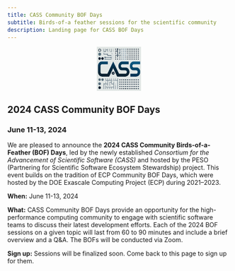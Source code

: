 ```yaml
---
title: CASS Community BOF Days
subtitle: Birds-of-a feather sessions for the scientific community
description: Landing page for CASS BOF Days
---
```


<div style="display: flex; justify-content: center;">
    <img src="CASS-Logo-V2.png" width="100" height="100">
</div>

## 2024 CASS Community BOF Days
### June 11-13, 2024

We are pleased to announce the **2024 CASS Community Birds-of-a-Feather (BOF) Days**, led by the newly established _Consortium for the Advancement of Scientific Software (CASS)_ and hosted by the PESO (Partnering for Scientific Software Ecosystem Stewardship) project.  This event builds on the tradition of ECP Community BOF Days, which were hosted by the DOE Exascale Computing Project (ECP) during 2021–2023. 

**When:** June 11-13, 2024

**What:** CASS Community BOF Days provide an opportunity for the high-performance computing community to engage with scientific software teams to discuss their latest development efforts.  Each of the 2024 BOF sessions on a given topic will last from 60 to 90 minutes and include a brief overview and a Q&A. The BOFs will be conducted via Zoom.

**Sign up:** Sessions will be finalized soon.  Come back to this page to sign up for them.
